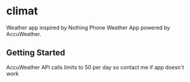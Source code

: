 # climat

Weather app inspired by Nothing Phone Weather App powered by AccuWeather.


## Getting Started

AccuWeather API calls limits to 50 per day so contact me if app doesn't work
